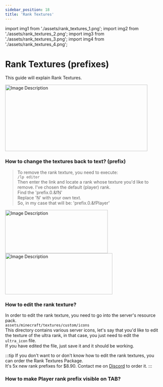 ```yaml
---
sidebar_position: 18
title: 'Rank Textures'
---
```


import img1 from './assets/rank_textures_1.png';
import img2 from './assets/rank_textures_2.png';
import img3 from './assets/rank_textures_3.png';
import img4 from './assets/rank_textures_4.png';


# Rank Textures (prefixes)

This guide will explain Rank Textures.

<img src={img1} alt="Image Description" width="459" height="215"/>

### How to change the textures back to text? (prefix)

> To remove the rank texture, you need to execute:\
`/lp editor`\
> Then enter the link and locate a rank whose texture you'd like to remove. I've chosen the default (player) rank.\
> Find the 'prefix.0.&f'\
> Replace '' with your own text.\
> So, in my case that will be: 'prefix.0.&fPlayer'

<img src={img2} alt="Image Description" width="331" height="140"/>
<img src={img3} alt="Image Description" width="346" height="133"/>

### How to edit the rank texture?

In order to edit the rank texture, you need to go into the server's resource pack.\
```assets/minecraft/textures/custom/icons```\
This directory contains various server icons, let's say that you'd like to edit the texture of the ultra rank, in that case, you just need to edit the `ultra_icon` file.\
If you have edited the file, just save it and it should be working.


:::tip
If you don't want to or don't know how to edit the rank textures, you can order the Rank Textures Package.\
It's 5x new rank prefixes for $8.90. Contact me on [Discord](https://discord.gg/wdBFC7Hc6X) to order it.
:::


### How to make Player rank prefix visible on TAB?

